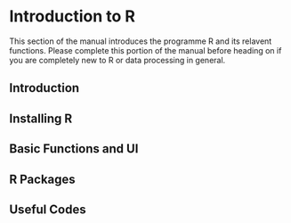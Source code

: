 # Introduction to R
This section of the manual introduces the programme R and its relavent functions. Please complete this portion of the manual before heading on if you are completely new to R or data processing in general.

## Introduction

## Installing R

## Basic Functions and UI

## R Packages

## Useful Codes

